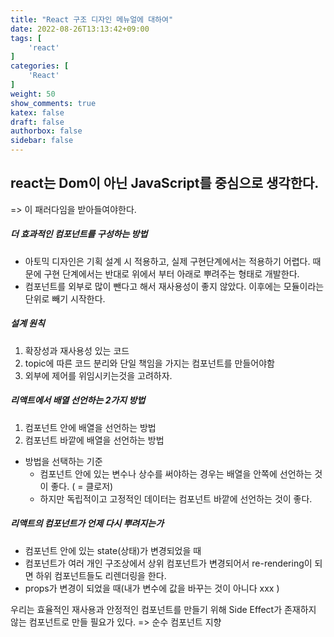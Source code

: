 ```yaml
---
title: "React 구조 디자인 메뉴얼에 대하여"
date: 2022-08-26T13:13:42+09:00
tags: [
    'react'
]
categories: [
    'React'
]
weight: 50
show_comments: true
katex: false
draft: false
authorbox: false
sidebar: false
---
```


## react는 Dom이 아닌 JavaScript를 중심으로 생각한다.
=> 이 패러다임을 받아들여야한다. 


##### 더 효과적인 컴포넌트를 구성하는 방법

- 아토믹 디자인은 기획 설계 시 적용하고, 실제 구현단계에서는 적용하기 어렵다.
때문에 구현 단계에서는 반대로 위에서 부터 아래로 뿌려주는 형태로 개발한다. 
- 컴포넌트를 외부로 많이 뺀다고 해서 재사용성이 좋지 않았다.
이후에는 모듈이라는 단위로 빼기 시작한다. 


##### 설계 원칙
1. 확장성과 재사용성 있는 코드
2. topic에 따른 코드 분리와 단일 책임을 가지는 컴포넌트를 만들어야함
3. 외부에 제어를 위임시키는것을 고려하자. 


##### 리액트에서 배열 선언하는 2가지 방법
1. 컴포넌트 안에 배열을 선언하는 방법
2. 컴포넌트 바깥에 배열을 선언하는 방법

- 방법을 선택하는 기준 
	- 컴포넌트 안에 있는 변수나 상수를 써야하는 경우는 배열을 안쪽에 선언하는 것이 좋다.
	   ( = 클로저)
	- 하지만 독립적이고 고정적인 데이터는 컴포넌트 바깥에 선언하는 것이 좋다. 



##### 리액트의 컴포넌트가 언제 다시 뿌려지는가
-  컴포넌트 안에 있는 state(상태)가 변경되었을 때
-  컴포넌트가 여러 개인 구조상에서 상위 컴포넌트가 변경되어서 re-rendering이 되면 하위 컴포넌트들도 리렌더링을 한다.
-  props가 변경이 되었을 때(내가 변수에 값을 바꾸는 것이 아니다 xxx )

우리는 효율적인 재사용과 안정적인 컴포넌트를 만들기 위해 Side Effect가 존재하지 않는 컴포넌트로 만들 필요가 있다. => 순수 컴포넌트 지향


